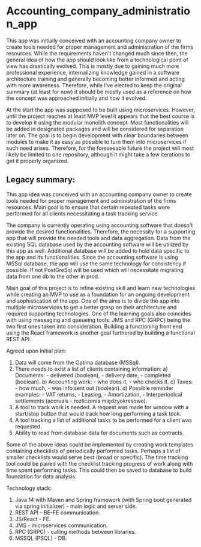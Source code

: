 # Accounting_company_administration_app

This app was initially conceived with an accounting company owner to create tools needed for proper management and
administration of the firms resources. While the requirements haven't changed much since then, the general idea of how
the app should look like from a technological point of view has drastically evolved. This is mostly due to gaining much 
more professional experience, internalizing knowledge gained in a software architecture training and generally becoming
better informed and acting with more awareness. Therefore, while I've elected to keep the original summary (at least for
now) it should be mostly used as a reference on how the concept was approached initially and how it evolved.

At the start the app was supposed to be built using microservices. However, until the project reaches at least MVP level
it appears that the best course is to develop it using the modular monolith concept. Most functionalities will be added 
in designated packages and will be considered for separation later on. The goal is to begin development with clear 
boundaries between modules to make it as easy as possible to turn them into microservices if such need arises. 
Therefore, for the foreseeable future the project will most likely be limited to one repository, although it might take 
a few iterations to get it properly organized.

## Legacy summary:

This app idea was conceived with an accounting company owner to create tools needed for proper management and
administration of the firms resources. Main goal is to ensure that certain repeated tasks were performed for all clients
necessitating a task tracking service.

The company is currently operating using accounting software that doesn't provide the desired functionalities. Therefore, 
the necessity for a supporting app that will provide the needed tools and data aggregation. Data from the existing SQL 
database used by the accounting software will be utilized by this app as well. Additional database will be added to hold
data specific to the app and its functionalities. Since the accounting software is using MSSql database, the app will 
use the same technology for consistency if possible. If not PostGreSql will be used which will necessitate migrating data
from one db to the other in prod.

Main goal of this project is to refine existing skill and learn new technologies while creating an MVP to use as a
foundation for an ongoing development and sophistication of the app. One of the aims is to divide the app into multiple
microservices to get a better grasp on their architecture and required supporting technologies. One of the learning goals
also coincides with using messaging and queueing tools. JMS and RPC (GRPC) being the two first ones taken into consideration.
Building a functioning front end using the React framework is another goal furthered by building a functional REST API.

Agreed upon initial plan:
1. Data will come from the Optima database (MSSql).
2. There needs to exist a list of clients containing information:
   a) Documents:
        - delivered (boolean),
        - delivery date,
        - completed (boolean).
   b) Accounting work:
        - who does it,
        - who checks it.
   c) Taxes:
        - how much,
        - was info sent out (boolean).
   d) Possible reminder examples:
        - VAT returns,
        - Leasing,
        - Amortization,
        - Interperiodical settlements (accruals - rozliczenia międzyokresowe).
3. A tool to track work is needed. A request was made for window with a start/stop button that would track how long 
performing a task took.
4. A tool tracking a list of additional tasks to be performed for a client was requested.
5. Ability to read from database data for documents such as contracts.

Some of the above ideas could be implemented by creating work templates containing checklists of periodically performed 
tasks. Perhaps a list of smaller checklists would serve best (broad or specific). The time tracking tool could be paired
with the checklist tracking progress of work along with time spent performing tasks. This could then be saved to database
to build foundation for data analysis.

Technology stack:
1. Java 14 with Maven and Spring framework (with Spring boot generated via spring initializer) - main logic and server side.
2. REST API - BE-FE communication.
3. JS/React - FE.
4. JMS - microservices communication.
5. RPC (GRPC) - calling methods between libraries.
6. MSSQL (PSQL) - DB.